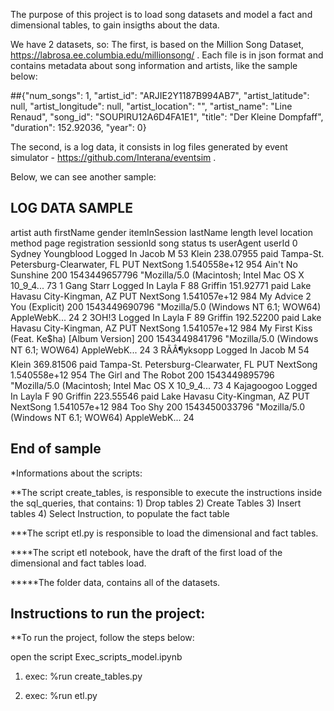 The purpose of this project is to load song datasets and model a fact and dimensional tables, to gain insigths about the data.

We have 2 datasets, so:
The first, is based on the Million Song Dataset, https://labrosa.ee.columbia.edu/millionsong/ .
Each file is in json format and contains metadata about song information and artists, like the sample below:

##{"num_songs": 1, "artist_id": "ARJIE2Y1187B994AB7", "artist_latitude": null, "artist_longitude": null, "artist_location": "", "artist_name": "Line Renaud", "song_id": "SOUPIRU12A6D4FA1E1", "title": "Der Kleine Dompfaff", "duration": 152.92036, "year": 0}

The second, is a log data, it consists in log files generated by event simulator - https://github.com/Interana/eventsim .

Below, we can see another sample:

## LOG DATA SAMPLE
artist  auth  firstName  gender  itemInSession  lastName  length  level  location  method  page  registration  sessionId  song  status  ts  userAgent  userId
0  Sydney Youngblood  Logged In  Jacob  M  53  Klein  238.07955  paid  Tampa-St. Petersburg-Clearwater, FL  PUT  NextSong  1.540558e+12  954  Ain't No Sunshine  200  1543449657796  "Mozilla/5.0 (Macintosh; Intel Mac OS X 10_9_4...  73
1  Gang Starr  Logged In  Layla  F  88  Griffin  151.92771  paid  Lake Havasu City-Kingman, AZ  PUT  NextSong  1.541057e+12  984  My Advice 2 You (Explicit)  200  1543449690796  "Mozilla/5.0 (Windows NT 6.1; WOW64) AppleWebK...  24
2  3OH!3  Logged In  Layla  F  89  Griffin  192.52200  paid  Lake Havasu City-Kingman, AZ  PUT  NextSong  1.541057e+12  984  My First Kiss (Feat. Ke$ha) [Album Version]  200  1543449841796  "Mozilla/5.0 (Windows NT 6.1; WOW64) AppleWebK...  24
3  RÃÂ¶yksopp  Logged In  Jacob  M  54  Klein  369.81506  paid  Tampa-St. Petersburg-Clearwater, FL  PUT  NextSong  1.540558e+12  954  The Girl and The Robot  200  1543449895796  "Mozilla/5.0 (Macintosh; Intel Mac OS X 10_9_4...  73
4  Kajagoogoo  Logged In  Layla  F  90  Griffin  223.55546  paid  Lake Havasu City-Kingman, AZ  PUT  NextSong  1.541057e+12  984  Too Shy  200  1543450033796  "Mozilla/5.0 (Windows NT 6.1; WOW64) AppleWebK...  24

## End of sample

*Informations about the scripts:

**The script create_tables, is responsible to execute the instructions inside the sql_queries, that contains:
1)
Drop tables
2)
Create Tables
3)
Insert tables
4)
Select Instruction, to populate the fact table

***The script etl.py is responsible to load the dimensional and fact tables.

****The script etl notebook, have the draft of the first load of the dimensional and fact tables load.

*****The folder data, contains all of the datasets.

## Instructions to run the project:

**To run the project, follow the steps below:

open the script Exec_scripts_model.ipynb

1) exec:
%run create_tables.py

2) exec:
%run etl.py
